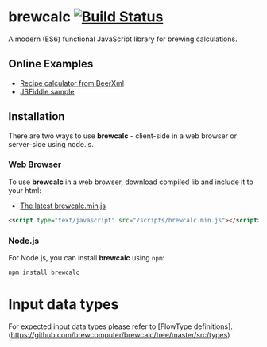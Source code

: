 # brewcalc [![Build Status](https://travis-ci.org/brewcomputer/brewcalc.svg?branch=master)](https://travis-ci.org/brewcomputer/brewcalc)
A modern (ES6) functional JavaScript library for brewing calculations.

Online Examples
--------------------
 * [Recipe calculator from BeerXml](https://brewcomputer.github.io/brewcalc/)
 * [JSFiddle sample](https://jsfiddle.net/krutilin/nn7sdekg/)

Installation
------------
There are two ways to use **brewcalc** - client-side in a web browser or server-side using node.js.

### Web Browser
To use **brewcalc** in a web browser, download compiled lib and include it to your html:

 * [The latest brewcalc.min.js](https://raw.githubusercontent.com/brewcomputer/brewcalc/master/lib/brewcalc.min.js)
 
```html
<script type="text/javascript" src="/scripts/brewcalc.min.js"></script>
```

### Node.js
For Node.js, you can install **brewcalc** using `npm`:

```bash
npm install brewcalc
```

# Input data types
For expected input data types please refer to [FlowType definitions].(https://github.com/brewcomputer/brewcalc/tree/master/src/types)
